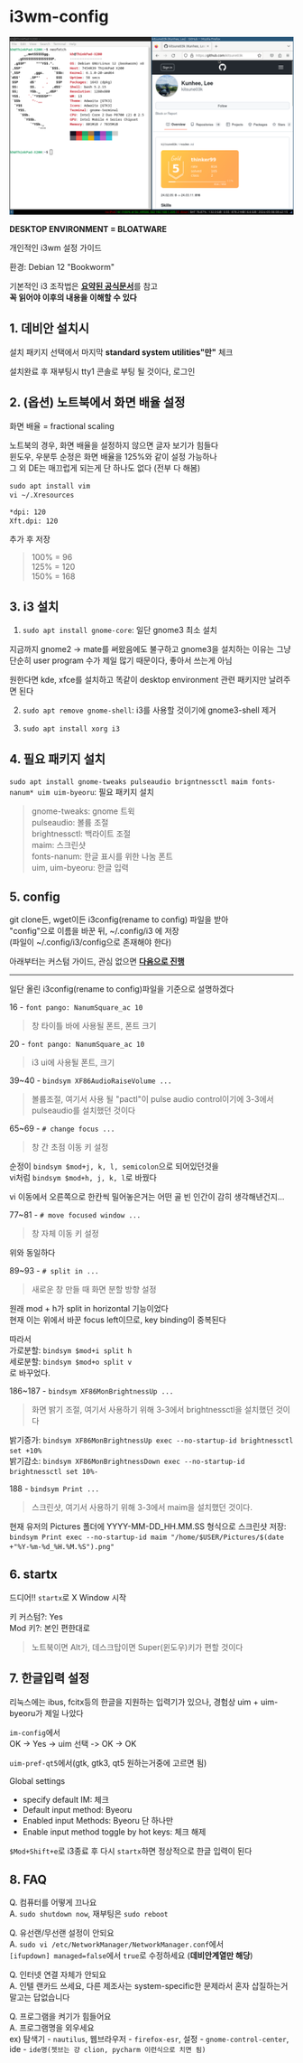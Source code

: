 # i3wm-config

![](https://raw.githubusercontent.com/kitsune03k/i3wm-config/main/2024-05-06_08.42.17.png)

**DESKTOP ENVIRONMENT = BLOATWARE**

개인적인 i3wm 설정 가이드

환경: Debian 12 "Bookworm"

기본적인 i3 조작법은 [**요약된 공식문서**](https://i3wm.org/docs/userguide.html#_default_keybindings)를 참고\
**꼭 읽어야 이후의 내용을 이해할 수 있다**

## 1. 데비안 설치시

설치 패키지 선택에서 마지막 **standard system utilities"만"** 체크

설치완료 후 재부팅시 tty1 콘솔로 부팅 될 것이다, 로그인

## 2. (옵션) 노트북에서 화면 배율 설정

화면 배율 = fractional scaling 

노트북의 경우, 화면 배율을 설정하지 않으면 글자 보기가 힘들다\
윈도우, 우분투 순정은 화면 배율을 125%와 같이 설정 가능하나\
그 외 DE는 매끄럽게 되는게 단 하나도 없다 (전부 다 해봄)

```
sudo apt install vim
vi ~/.Xresources
```

```
*dpi: 120
Xft.dpi: 120
```
추가 후 저장
> 100% = 96\
> 125% = 120\
> 150% = 168


## 3. i3 설치
1. ```sudo apt install gnome-core```: 일단 gnome3 최소 설치

지금까지 gnome2 -> mate를 써왔음에도 불구하고 gnome3을 설치하는 이유는 그냥 단순히 user program 수가 제일 많기 때문이다, 좋아서 쓰는게 아님

원한다면 kde, xfce를 설치하고 똑같이 desktop environment 관련 패키지만 날려주면 된다

2. ```sudo apt remove gnome-shell```: i3를 사용할 것이기에 gnome3-shell 제거

3. ```sudo apt install xorg i3 ```


## 4. 필요 패키지 설치
```sudo apt install gnome-tweaks pulseaudio brigntnessctl maim fonts-nanum* uim uim-byeoru```: 필요 패키지 설치
> gnome-tweaks: gnome 트윅\
> pulseaudio: 볼륨 조절\
> brightnessctl: 백라이트 조절\
> maim: 스크린샷\
> fonts-nanum: 한글 표시를 위한 나눔 폰트\
> uim, uim-byeoru: 한글 입력


## 5. config

git clone든, wget이든 i3config(rename to config) 파일을 받아\
 "config"으로 이름을 바꾼 뒤, ~/.config/i3 에 저장\
(파일이 ~/.config/i3/config으로 존재해야 한다)

아래부터는 커스텀 가이드, 관심 없으면 [**다음으로 진행**](https://github.com/kitsune03k/i3wm-config?tab=readme-ov-file#5-startx)
___

일단 올린 i3config(rename to config)파일을 기준으로 설명하겠다
 
16 - ```font pango: NanumSquare_ac 10```
> 창 타이틀 바에 사용될 폰트, 폰트 크기

20 - ```font pango: NanumSquare_ac 10```
> i3 ui에 사용될 폰트, 크기

39~40 - ```bindsym XF86AudioRaiseVolume ...```
> 볼륨조절, 여기서 사용 될 "pactl"이 pulse audio control이기에 3-3에서 pulseaudio를 설치했던 것이다

65~69 - ```# change focus ...```
> 창 간 초점 이동 키 설정

순정이 ```bindsym $mod+j, k, l, semicolon```으로 되어있던것을\
vi처럼 ```bindsym $mod+h, j, k, l```로 바꿨다

vi 이동에서 오른쪽으로 한칸씩 밀어놓은거는 어떤 골 빈 인간이 감히 생각해낸건지...

77~81 - ```# move focused window ...```
> 창 자체 이동 키 설정

위와 동일하다

89~93 - ```# split in ...```
> 새로운 창 만들 때 화면 분할 방향 설정

원래 mod + h가 split in horizontal 기능이었다\
현재 이는 위에서 바꾼 focus left이므로, key binding이 중복된다

따라서\
가로분할: ```bindsym $mod+i split h```\
세로분할: ```bindsym $mod+o split v```\
로 바꾸었다.

186~187 - ```bindsym XF86MonBrightnessUp ...```
> 화면 밝기 조절, 여기서 사용하기 위해 3-3에서 brightnessctl을 설치했던 것이다

밝기증가: ```bindsym XF86MonBrightnessUp exec --no-startup-id brightnessctl set +10%```\
밝기감소: ```bindsym XF86MonBrightnessDown exec --no-startup-id brightnessctl set 10%-```

188 - ```bindsym Print ...```
> 스크린샷, 여기서 사용하기 위해 3-3에서 maim을 설치했던 것이다.

현재 유저의 Pictures 폴더에 YYYY-MM-DD_HH.MM.SS 형식으로 스크린샷 저장:\
```bindsym Print exec --no-startup-id maim "/home/$USER/Pictures/$(date +"%Y-%m-%d_%H.%M.%S").png"```

## 6. startx

드디어!! ```startx```로 X Window 시작

키 커스텀?: Yes\
Mod 키?: 본인 편한대로

>노트북이면 Alt가, 데스크탑이면 Super(윈도우)키가 편할 것이다

## 7. 한글입력 설정

리눅스에는 ibus, fcitx등의 한글을 지원하는 입력기가 있으나, 경험상 uim + uim-byeoru가 제일 나았다

```im-config```에서\
OK -> Yes -> uim 선택 -> OK -> OK

```uim-pref-qt5```에서(gtk, gtk3, qt5 원하는거중에 고르면 됨)

Global settings
- specify default IM: 체크
- Default input method: Byeoru
- Enabled input Methods: Byeoru 단 하나만
- Enable input method toggle by hot keys: 체크 해제

```$Mod+Shift+e```로 i3종료 후 다시 ```startx```하면 정상적으로 한글 입력이 된다

## 8. FAQ

Q. 컴퓨터를 어떻게 끄나요\
A. ```sudo shutdown now```, 재부팅은 ```sudo reboot```

Q. 유선랜/무선랜 설정이 안되요\
A. ```sudo vi /etc/NetworkManager/NetworkManager.conf```에서\
```[ifupdown] managed=false```에서 ```true```로 수정하세요 (**데비안계열만 해당**)

Q. 인터넷 연결 자체가 안되요\
A. 인텔 랜카드 쓰세요, 다른 제조사는 system-specific한 문제라서 혼자 삽질하는거 말고는 답없습니다

Q. 프로그램을 켜기가 힘들어요\
A. 프로그램명을 외우세요\
ex) 탐색기 - ```nautilus```, 웹브라우저 - ```firefox-esr```, 설정 - ```gnome-control-center```,\
ide - ```ide명(젯브는 걍 clion, pycharm 이런식으로 치면 됨)```
